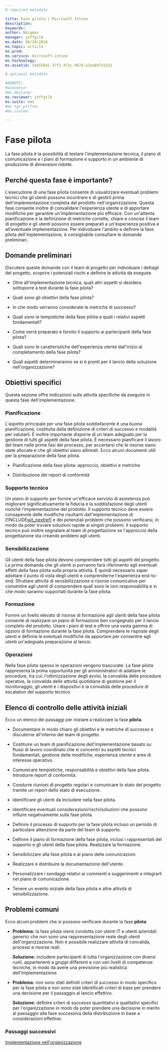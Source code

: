 ```yaml
---
# required metadata

title: Fase pilota | Microsoft Intune
description:
keywords:
author: Nbigman
manager: jeffgilb
ms.date: 04/28/2016
ms.topic: article
ms.prod:
ms.service: microsoft-intune
ms.technology:
ms.assetid: 14e55841-37f1-472c-9678-a1ba847cb331

# optional metadata

#ROBOTS:
#audience:
#ms.devlang:
ms.reviewer: jeffgilb
ms.suite: ems
#ms.tgt_pltfrm:
#ms.custom:

---
```


# Fase pilota
La fase pilota è la possibilità di testare l'implementazione tecnica, il piano di comunicazione e i piani di formazione e supporto in un ambiente di produzione di dimensioni ridotte.

## Perché questa fase è importante?
L'esecuzione di una fase pilota consente di visualizzare eventuali problemi tecnici che gli utenti possono incontrare e di gestirli prima dell'implementazione completa del prodotto nell'organizzazione. Questa fase consente inoltre di convalidare l'esperienza utente e di apportare modifiche per garantire un'implementazione più efficace. Con un'attenta pianificazione e la definizione di metriche corrette, chiare e concise il team di progetto e gli utenti possono essere preparati a un'esperienza positiva e all'eventuale implementazione.
Per individuare l'ambito e definire la fase pilota dell'implementazione, è consigliabile consultare le domande preliminari.

## Domande preliminari
Discutere queste domande con il team di progetto per individuare i dettagli del progetto, scoprire i potenziali rischi e definire le attività da eseguire.

-   Oltre all'implementazione tecnica, quali altri aspetti si desidera sottoporre a test durante la fase pilota?

-   Quali sono gli obiettivi della fase pilota?

-   In che modo verranno considerate le metriche di successo?

-   Quali sono le tempistiche della fase pilota e quali i relativi aspetti fondamentali?

-   Come verrà preparato e fornito il supporto ai partecipanti della fase pilota?

-   Quali sono le caratteristiche dell'esperienza utente dall'inizio al completamento della fase pilota?

-   Quali aspetti determineranno se si è pronti per il lancio della soluzione nell'organizzazione?

## Obiettivi specifici
Questa sezione offre indicazioni sulle attività specifiche da eseguire in questa fase dell'implementazione.

### Pianificazione
L'aspetto principale per una fase pilota soddisfacente è una buona pianificazione, costituita dalla definizione di criteri di successo e modalità per valutarli. È inoltre importante disporre di un team adeguato per la gestione di tutti gli aspetti della fase pilota. È necessario pianificare il lavoro del team nelle prime fasi del processo, per accertarsi che le risorse siano state allocate e che gli obiettivi siano allineati. Ecco alcuni documenti utili per la preparazione della fase pilota.

-   Pianificazione della fase pilota: approccio, obiettivi e metriche

-   Distribuzione del report di conformità

### Supporto tecnico
Un piano di supporto per fornire un'efficace servizio di assistenza può migliorare significativamente la fiducia e la soddisfazione degli utenti nonché l'implementazione del prodotto. Il supporto tecnico deve essere consapevole delle modifiche risultanti dall'implementazione di [!INCLUDE[wit_nextref](../includes/wit_nextref_md.md)] e dei potenziali problemi che possono verificarsi, in modo da poter trovare soluzioni rapide ai singoli problemi. Il supporto tecnico può inoltre segnalare al team di progettazione se l'approccio della progettazione sta creando problemi agli utenti.

### Sensibilizzazione
Gli utenti della fase pilota devono comprendere tutti gli aspetti del progetto. La prima domanda che gli utenti si porranno farà riferimento agli eventuali effetti della fase pilota sulla propria attività. È quindi necessario saper adottare il punto di vista degli utenti e comprenderne l'esperienza end-to-end. Sfruttare attività di sensibilizzazione e risorse comunicative per consentire agli utenti di comprendere quali sono le loro responsabilità e in che modo saranno supportati durante la fase pilota.

### Formazione
Fornire un livello elevato di risorse di formazione agli utenti della fase pilota consente di realizzare un piano di formazione ben congegnato per il lancio completo del prodotto. Usare i piani di test e offrire una vasta gamma di opzioni di formazione durante la fase pilota. Comprendere le risposte degli utenti e definire le eventuali modifiche da apportare per consentire agli utenti un'adeguata preparazione al lancio.

### Operazioni
Nella fase pilota spesso le operazioni vengono trascurate. La fase pilota rappresenta la prima opportunità per gli amministratori di adattare le procedure, tra cui: l'ottimizzazione degli avvisi, la convalida delle procedure operative, la convalida delle attività quotidiane di gestione per il monitoraggio, gli utenti e i dispositivi e la convalida delle procedure di escalation del supporto tecnico.

## Elenco di controllo delle attività iniziali
Ecco un elenco dei passaggi per iniziare a realizzare la fase **pilota**.

-   Documentare in modo chiaro gli obiettivi e le metriche di successo e discuterne all'interno del team di progetto.

-   Costituire un team di pianificazione dell'implementazione basato su flussi di lavoro coordinato che si concentri su aspetti tecnici fondamentali, gestione delle modifiche, esperienza utente e aree di interesse operativo.

-   Comunicare tempistiche, responsabilità e obiettivi della fase pilota. Introdurre report di conformità.

-   Condurre riunioni di progetto regolari e comunicare lo stato del progetto tramite un report dello stato di esecuzione.

-   Identificare gli utenti da includere nella fase pilota.

-   Identificare eventuali considerazioni/rischi/soluzioni che possono influire negativamente sulla fase pilota.

-   Definire il processo di supporto per la fase pilota incluso un periodo di particolare attenzione da parte del team di supporto.

-   Definire il piano di formazione della fase pilota, inclusi i rappresentati del supporto e gli utenti della fase pilota. Realizzare la formazione.

-   Sensibilizzare alla fase pilota e al piano delle comunicazioni.

-   Realizzare e distribuire la documentazione dell'utente.

-   Personalizzare i sondaggi relativi ai commenti e suggerimenti e integrarli nel piano di comunicazione.

-   Tenere un evento iniziale della fase pilota e altre attività di sensibilizzazione.

## Problemi comuni
Ecco alcuni problemi che si possono verificare durante la fase **pilota**.

-   **Problema:** la fase pilota viene condotta con utenti IT e utenti aziendali generici che non sono una rappresentazione reale degli utenti dell'organizzazione. Non è possibile realizzare attività di convalida, processi e risorse reali.

    **Soluzione:** includere partecipanti di tutta l'organizzazione con diversi ruoli, appartenenti a gruppi differenti e con vari livelli di competenze tecniche, in modo da avere una previsione più realistica dell'implementazione.

-   **Problema:** non sono stati definiti criteri di successo in modo specifico per la fase pilota e non sono stati identificati criteri di base per prendere una decisione per il passaggio al lancio effettivo.

    **Soluzione:** definire criteri di successo quantitativi e qualitativi specifici per l'organizzazione in modo da poter prendere una decisione in merito al passaggio alla fase successiva della distribuzione in base a considerazioni effettive.

### Passaggi successivi
[Implementazione nell'organizzazione](enterprise-rollout.md)


<!--HONumber=May16_HO1-->


